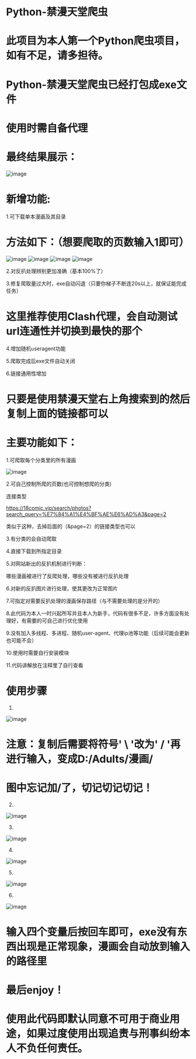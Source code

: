 # Python-禁漫天堂爬虫
# 此项目为本人第一个Python爬虫项目，如有不足，请多担待。

# Python-禁漫天堂爬虫已经打包成exe文件

# 使用时需自备代理

# 最终结果展示：
  ![image](https://github.com/AndreDommond/Python-jmtt/blob/master/img/9.png)
  
# 新增功能:

1.可下载单本漫画及其目录

# 方法如下：（想要爬取的页数输入1即可）
![image](https://github.com/AndreDommond/Python-jmtt/blob/master/img/11.png)
![image](https://github.com/AndreDommond/Python-jmtt/blob/master/img/12.png)
![image](https://github.com/AndreDommond/Python-jmtt/blob/master/img/13.png)
![image](https://github.com/AndreDommond/Python-jmtt/blob/master/img/14.png)

2.对反扒处理辨别更加准确（基本100%了）

3.修复爬取量过大时，exe自动闪退（只要你梯子不断连20s以上，就保证能完成任务）

# 这里推荐使用Clash代理，会自动测试url连通性并切换到最快的那个

4.增加随机useragent功能

5.爬取完成后exe文件自动关闭

6.链接通用性增加

# 只要是使用禁漫天堂右上角搜索到的然后复制上面的链接都可以



# 主要功能如下：

1.可爬取每个分类里的所有漫画

 ![image](https://github.com/AndreDommond/Python-jmtt/blob/master/img/msedge_D28WFqPmCm.png) 

2.可自己控制所爬的页数(也可控制想爬的分类)

连接类型 

https://18comic.vip/search/photos?search_query=%E7%84%A1%E4%BF%AE%E6%AD%A3&page=2

类似于这种，去掉后面的（&page=2）的链接类型也可以

3.有分类的会自动爬取

4.直接下载到所指定目录

5.对网站新出的反扒机制进行判断：

哪些漫画被进行了反爬处理，哪些没有被进行反扒处理

6.对新的反扒图片进行处理，使其更改为正常图片

7.可指定对需要反扒处理的漫画保存路径（与不需要处理的是分开的）

8.此代码为本人一时兴起所写并且本人为新手，代码有很多不足，许多方面没有处理好，有需要的可自己进行优化使用

9.没有加入多线程、多进程、随机user-agent、代理ip池等功能（后续可能会更新也可能不会）

10.使用时需要自行安装模块

11.代码讲解放在注释里了自行查看

# 使用步骤

1.
![image](https://github.com/AndreDommond/Python-jmtt/blob/master/img/3.png)

# 注意：复制后需要将符号' \ '改为' / '再进行输入，变成D:/Adults/漫画/     

# 图中忘记加/了，切记切记切记！

2.
![image](https://github.com/AndreDommond/Python-jmtt/blob/master/img/4.png)

3.
![image](https://github.com/AndreDommond/Python-jmtt/blob/master/img/5.png)

4.
![image](https://github.com/AndreDommond/Python-jmtt/blob/master/img/6.png)

5.
![image](https://github.com/AndreDommond/Python-jmtt/blob/master/img/7.png)

6.
![image](https://github.com/AndreDommond/Python-jmtt/blob/master/img/8.png)

# 输入四个变量后按回车即可，exe没有东西出现是正常现象，漫画会自动放到输入的路径里

# 最后enjoy！

# 使用此代码即默认同意不可用于商业用途，如果过度使用出现追责与刑事纠纷本人不负任何责任。
